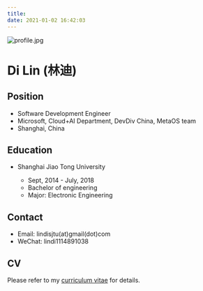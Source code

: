 ```yaml
---
title: 
date: 2021-01-02 16:42:03
---
```


![profile.jpg](/images/profile.jpg)

# Di Lin (林迪)

## Position

* Software Development Engineer
* Microsoft, Cloud+AI Department, DevDiv China, MetaOS team 
* Shanghai, China

## Education
* Shanghai Jiao Tong University

    * Sept, 2014 - July, 2018
    * Bachelor of engineering
    * Major: Electronic Engineering

## Contact
* Email: lindisjtu(at)gmail(dot)com
* WeChat: lindi1114891038

## CV

Please refer to my [curriculum vitae](/CV/index.md) for details.